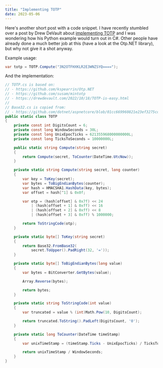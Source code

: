 ```yaml
---
title: "Implementing TOTP"
date: 2023-05-06
---
```


Here's another short post with a code snippet. I have recently stumbled over a
post by Drew DeVault about [implementing TOTP][drewdevault] and I was wondering
how his Python example would turn out in C#. Other people have already done a
much better job at this (have a look at the Otp.NET library), but why not give
it a shot anyway.

Example usage:

``` c#
var totp = TOTP.Compute("3N2OTFHXKLR2E3WNZSYQ====");
```

And the implementation:

``` c#
// TOTP.cs is based on:
// - https://github.com/kspearrin/Otp.NET
// - https://github.com/susam/mintotp
// - https://drewdevault.com/2022/10/18/TOTP-is-easy.html
//
// Base32.cs is copied from:
// - https://github.com/dotnet/aspnetcore/blob/01cc669960821e23ef3275cd5ad81f7192972010/src/Identity/Extensions.Core/src/Base32.cs
public static class TOTP
{
    private const int DigitsCount = 6;
    private const long WindowSeconds = 30L;
    private const long UnixEpocTicks = 621355968000000000L;
    private const long TicksToSeconds = 10000000L;

    public static string Compute(string secret)
    {
        return Compute(secret, ToCounter(DateTime.UtcNow));
    }

    private static string Compute(string secret, long counter)
    {
        var key = ToKey(secret);
        var bytes = ToBigEndianBytes(counter);
        var hash = HMACSHA1.HashData(key, bytes);
        var offset = hash[^1] & 0x0f;

        var otp = (hash[offset] & 0x7f) << 24
            | (hash[offset + 1] & 0xff) << 16
            | (hash[offset + 2] & 0xff) << 8
            | (hash[offset + 3] & 0xff) % 1000000;

        return ToStringCode(otp);
    }

    private static byte[] ToKey(string secret)
    {
        return Base32.FromBase32(
            secret.ToUpper().PadRight(32, '='));
    }

    private static byte[] ToBigEndianBytes(long value)
    {
        var bytes = BitConverter.GetBytes(value);

        Array.Reverse(bytes);

        return bytes;
    }

    private static string ToStringCode(int value)
    {
        var truncated = value % (int)Math.Pow(10, DigitsCount);

        return truncated.ToString().PadLeft(DigitsCount, '0');
    }

    private static long ToCounter(DateTime timeStamp)
    {
        var unixTimeStamp = (timeStamp.Ticks - UnixEpocTicks) / TicksToSeconds;

        return unixTimeStamp / WindowSeconds;
    }
}
```

[drewdevault]: https://drewdevault.com/2022/10/18/TOTP-is-easy.html
